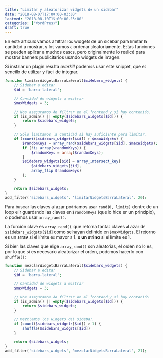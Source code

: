 ```yaml
---
title: "Limitar y aleatorizar widgets de un sidebar"
date: "2018-08-07T17:00:00-03:00"
lastmod: "2018-08-10T15:00:00-03:00"
categories: ["WordPress"]
draft: true
---
```


En este artículo vamos a filtrar los widgets de un sidebar para limitar la cantidad a mostrar, y los vamos a ordenar aleatoriamente. Estas funciones se pueden aplicar a muchos casos, pero originalmente lo realicé para mostrar banners publicitarios usando widgets de imagen.

Si instalar un plugin resulta *overkill* podemos usar este snippet, que es sencillo de utilizar y fácil de integrar.

```php
function limitarWidgetsBarraLateral($sidebars_widgets) {
    // Sidebar a editar
    $id = 'barra-lateral';

    // Cantidad de widgets a mostrar
    $maxWidgets = 3;

    // Nos aseguramos de filtrar en el frontend y si hay contenido.
    if (is_admin() || empty($sidebars_widgets[$id])) {
        return $sidebars_widgets;
    }

    // Sólo limitamos la cantidad si hay suficiente para limitar.
    if (count($sidebars_widgets[$id]) > $maxWidgets) {
        $randomKeys = array_rand($sidebars_widgets[$id], $maxWidgets);
        if (!is_array($randomKeys)) {
            $randomKeys = array($randomKeys);
        }
        $sidebars_widgets[$id] = array_intersect_key(
            $sidebars_widgets[$id],
            array_flip($randomKeys)
        );
    }

    return $sidebars_widgets;
}
add_filter('sidebars_widgets', 'limitarWidgetsBarraLateral', 20);
```

Para buscar las claves al azar podríamos usar `rand(0, limite)` dentro de un loop e ir guardando las claves en `$randomKeys` (que lo hice en un principio), o podemos usar `array_rand()`.

La función clave es `array_rand()`, que retorna tantas claves al azar de `$sidebars_widgets[$id]` como se hayan definido en `$maxWidgets`. El retorno es un **array** si el límite es mayor a 1, **o un string** si el límite es 1.

Si bien las claves que elige `array_rand()` son aleatorias, el orden no lo es, por lo que si es necesario aleatorizar el orden, podemos hacerlo con `shuffle()`:

```php
function mezclarWidgetsBarraLateral($sidebars_widgets) {
    // Sidebar a editar
    $id = 'barra-lateral';

    // Cantidad de widgets a mostrar
    $maxWidgets = 3;

    // Nos aseguramos de filtrar en el frontend y si hay contenido.
    if (is_admin() || empty($sidebars_widgets[$id])) {
        return $sidebars_widgets;
    }

    // Mezclamos los widgets del sidebar.
    if (count($sidebars_widgets[$id]) > 1) {
        shuffle($sidebars_widgets[$id]);
    }

    return $sidebars_widgets;
}
add_filter('sidebars_widgets', 'mezclarWidgetsBarraLateral', 21);
```


